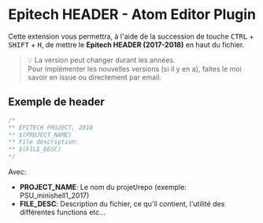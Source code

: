 # Epitech HEADER - Atom Editor Plugin

Cette extension vous permettra, à l'aide de la succession de touche <kbd>CTRL</kbd> + <kbd>SHIFT</kbd> + <kbd>H</kbd>,
de mettre le **Epitech HEADER (2017-2018)** en haut du fichier.

> :bulb: La version peut changer durant les années.<br />
> Pour implémenter les nouvelles versions (si il y en a), faites le moi savoir en issue ou directement par email.

## Exemple de header

```c
/*
** EPITECH PROJECT, 2018
** $(PROJECT_NAME)
** File description:
** $(FILE_DESC)
*/
```

Avec:
  - **PROJECT_NAME**: Le nom du projet/repo (exemple: PSU_minishell1_2017)
  - **FILE_DESC**: Description du fichier, ce qu'il contient, l'utilité des différentes functions etc...
